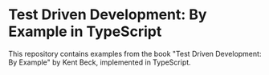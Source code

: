 # Test Driven Development: By Example in TypeScript

This repository contains examples from the book "Test Driven Development: By Example" by Kent Beck, implemented in TypeScript.
